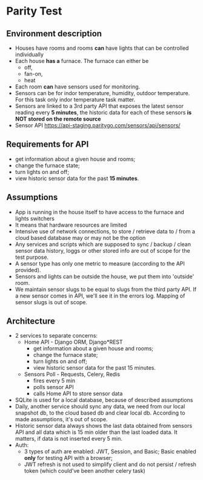 # Parity Test

## Environment description

* Houses have rooms and rooms __can__ have lights that can be controlled individually
* Each house __has a__ furnace. The furnace can either be
  * off,
  * fan-on,
  * heat
* Each room __can__ have sensors used for monitoring.
* Sensors can be for indor temperature, humidity, outdoor temperature.
 For this task only indor temperature task matter.
* Sensors are linked to a 3rd party API that exposes the latest sensor reading every __5 minutes__,
 the historic data for each of these sensors __is NOT stored on the remote source__
* Sensor API <https://api-staging.paritygo.com/sensors/api/sensors/>

## Requirements for API

* get information about a given house and rooms;
* change the furnace state;
* turn lights on and off;
* view historic sensor data for the past __15 minutes__.

## Assumptions

* App is running in the house itself to have access to the furnace and lights switchers
* It means that hardware resources are limited
* Intensive use of network connections, to store / retrieve data to / from a cloud based database
may or may not be the option
* Any services and scripts which are supposed to sync / backup / clean sensor data history, loggs or
 other stored info are out of scope for the test purpose.
* A sensor type has only one metric to measure (according to the API provided).
* Sensors and lights can be outside the house, we put them into 'outside' room.
* We maintain sensor slugs to be equal to slugs from the third party API.
 If a new sensor comes in API, we'll see it in the errors log.
 Mapping of sensor slugs is out of scope.

## Architecture

* 2 services to separate concerns:
  * Home API - Django ORM, Django*REST
    * get information about a given house and rooms;
    * change the furnace state;
    * turn lights on and off;
    * view historic sensor data for the past 15 minutes.
  * Sensors Poll - Requests, Celery, Redis
    * fires every 5 min
    * polls sensor API
    * calls Home API to store sensor data
* SQLite is used for a local database, because of described assumptions
* Daily, another service should sync any data, we need from our local snapshot db, to the cloud
 based db and clear local db. According to made assumptions, it's out of scope.
* Historic sensor data always shows the last data obtained from sensors API and all data which is 15 min older than the last loaded data. It matters, if data is not inserted every 5 min.
* Auth:
  * 3 types of auth are enabled: JWT, Session, and Basic; Basic enabled __only__ for testing API
   with a browser;
  * JWT refresh is not used to simplify client and do not persist / refresh token (which could've
   been another celery task)
